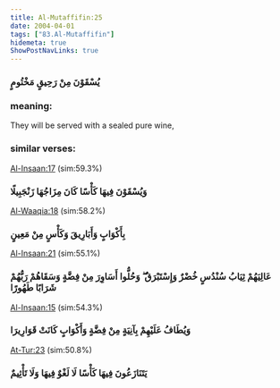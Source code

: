 ```yaml
---
title: Al-Mutaffifin:25
date: 2004-04-01
tags: ["83.Al-Mutaffifin"]
hidemeta: true 
ShowPostNavLinks: true 
---
```

### يُسْقَوْنَ مِنْ رَحِيقٍ مَخْتُومٍ
### meaning: 
They will be served with a sealed pure wine,
### similar verses: 

[Al-Insaan:17](/76/17) (sim:59.3%)

### وَيُسْقَوْنَ فِيهَا كَأْسًا كَانَ مِزَاجُهَا زَنْجَبِيلًا

[Al-Waaqia:18](/56/18) (sim:58.2%)

### بِأَكْوَابٍ وَأَبَارِيقَ وَكَأْسٍ مِنْ مَعِينٍ

[Al-Insaan:21](/76/21) (sim:55.1%)

### عَالِيَهُمْ ثِيَابُ سُنْدُسٍ خُضْرٌ وَإِسْتَبْرَقٌ ۖ وَحُلُّوا أَسَاوِرَ مِنْ فِضَّةٍ وَسَقَاهُمْ رَبُّهُمْ شَرَابًا طَهُورًا

[Al-Insaan:15](/76/15) (sim:54.3%)

### وَيُطَافُ عَلَيْهِمْ بِآنِيَةٍ مِنْ فِضَّةٍ وَأَكْوَابٍ كَانَتْ قَوَارِيرَا

[At-Tur:23](/52/23) (sim:50.8%)

### يَتَنَازَعُونَ فِيهَا كَأْسًا لَا لَغْوٌ فِيهَا وَلَا تَأْثِيمٌ
